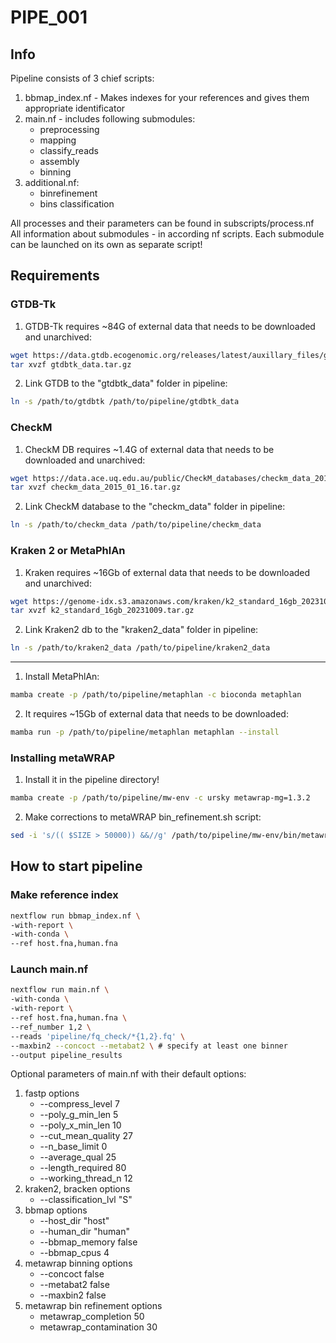 # PIPE_001

## Info

Pipeline consists of 3 chief scripts:

1. bbmap_index.nf - Makes indexes for your references and gives them appropriate identificator
2. main.nf - includes following submodules:
    * preprocessing
    * mapping
    * classify_reads
    * assembly
    * binning
3. additional.nf:
    * binrefinement
    * bins classification

All processes and their parameters can be found in subscripts/process.nf \
All information about submodules - in according nf scripts. Each submodule can be launched on its own as separate script!

## Requirements

### GTDB-Tk

1. GTDB-Tk requires ~84G of external data that needs to be downloaded and unarchived:

```bash
wget https://data.gtdb.ecogenomic.org/releases/latest/auxillary_files/gtdbtk_data.tar.gz # mirror: https://data.ace.uq.edu.au/public/gtdb/data/releases/latest/auxillary_files/gtdbtk_data.tar.gz
tar xvzf gtdbtk_data.tar.gz
```
2. Link GTDB to the "gtdbtk_data" folder in pipeline:

```bash
ln -s /path/to/gtdbtk /path/to/pipeline/gtdbtk_data
```

### CheckM

1. CheckM DB requires ~1.4G of external data that needs to be downloaded and unarchived:

```bash
wget https://data.ace.uq.edu.au/public/CheckM_databases/checkm_data_2015_01_16.tar.gz
tar xvzf checkm_data_2015_01_16.tar.gz
```
2. Link CheckM database to the "checkm_data" folder in pipeline:

```bash
ln -s /path/to/checkm_data /path/to/pipeline/checkm_data
```

### Kraken 2 or MetaPhlAn

1. Kraken requires ~16Gb of external data that needs to be downloaded and unarchived:

```bash
wget https://genome-idx.s3.amazonaws.com/kraken/k2_standard_16gb_20231009.tar.gz
tar xvzf k2_standard_16gb_20231009.tar.gz
```
2. Link Kraken2 db to the "kraken2_data" folder in pipeline:

```bash
ln -s /path/to/kraken2_data /path/to/pipeline/kraken2_data
```

---

1. Install MetaPhlAn:

```bash
mamba create -p /path/to/pipeline/metaphlan -c bioconda metaphlan
```
2. It requires ~15Gb of external data that needs to be downloaded:

```bash
mamba run -p /path/to/pipeline/metaphlan metaphlan --install 
```


### Installing metaWRAP

1. Install it in the pipeline directory!

```bash
mamba create -p /path/to/pipeline/mw-env -c ursky metawrap-mg=1.3.2
```

2. Make corrections to metaWRAP bin_refinement.sh script:

```bash
sed -i 's/(( $SIZE > 50000)) &&//g' /path/to/pipeline/mw-env/bin/metawrap-modules/bin_refinement.sh 
```

## How to start pipeline

### Make reference index

```bash
nextflow run bbmap_index.nf \
-with-report \
-with-conda \
--ref host.fna,human.fna
```

### Launch main.nf

```bash
nextflow run main.nf \
-with-conda \
-with-report \
--ref host.fna,human.fna \
--ref_number 1,2 \
--reads 'pipeline/fq_check/*{1,2}.fq' \
--maxbin2 --concoct --metabat2 \ # specify at least one binner
--output pipeline_results
```

Optional parameters of main.nf with their default options:

1. fastp options
    * --compress_level 7
    * --poly_g_min_len 5
    * --poly_x_min_len 10
    * --cut_mean_quality 27
    * --n_base_limit 0
    * --average_qual 25
    * --length_required 80
    * --working_thread_n 12
2. kraken2, bracken options
    * --classification_lvl "S"
3. bbmap options
    * --host_dir "host"
    * --human_dir "human"
    * --bbmap_memory false
    * --bbmap_cpus 4
4. metawrap binning options
    * --concoct false
    * --metabat2 false
    * --maxbin2 false
5. metawrap bin refinement options
    * metawrap_completion 50
    * metawrap_contamination 30
